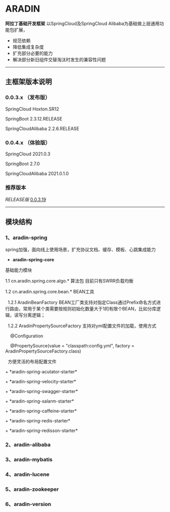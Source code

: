 # ARADIN
**阿拉丁基础开发框架**
以SpringCloud及SpringCloud Alibaba为基础做上层通用功能包扩展，  
  * 规范依赖
  * 降低集成复杂度    
  * 扩充部分必要的能力     
  * 解决部分新旧组件交替淘汰时发生的兼容性问题

***
## 主框架版本说明
### 0.0.3.x （发布版）
<p>SpringCloud Hoxton.SR12</p>
<p>SpringBoot 2.3.12.RELEASE</p>
<p>SpringCloudAlibaba 2.2.6.RELEASE</p>

### 0.0.4.x （体验版）
<p>SpringCloud 2021.0.3</p>
<p>SpringBoot 2.7.0</p>
<p>SpringCloudAlibaba 2021.0.1.0</p>

### 推荐版本
*RELEASE版* <a href="https://mvnrepository.com/artifact/cn.aradin">0.0.3.19</a>
***
## 模块结构
### 1、aradin-spring
spring加强，面向线上使用场景，扩充协议文档、缓存、模板、心跳集成能力
+ **aradin-spring-core**
<p>基础能力模块</p>
<p>1.1 cn.aradin.spring.core.algo.* 算法包   目前只有SWRR负载均衡</p>
<p>1.2 cn.aradin.spring.core.bean.* BEAN工具  
<p>&nbsp;&nbsp;1.2.1 AradinBeanFactory BEAN工厂类支持对指定Class通过Prefix命名方式进行路由，常用于某个类需要按规则初始化数量大于1的有限个BEAN，比如分库逻辑，读写分离逻辑；</p>
<p>&nbsp;&nbsp;1.2.2 AradinPropertySourceFactory 支持对yml配置文件的加载，使用方式 </p>
<p>&nbsp;&nbsp;&nbsp;&nbsp;@Configuration</p>
<p>&nbsp;&nbsp;&nbsp;&nbsp;@PropertySource(value = "classpath:config.yml", factory = AradinPropertySourceFactory.class)</p>
<p>&nbsp;&nbsp;方便灵活的布局配置文件</p>
<p></p>
+ *aradin-spring-acutator-starter*
<p></p>
+ *aradin-spring-velocity-starter*
<p></p>
+ *aradin-spring-swagger-starter*
<p></p>
+ *aradin-spring-salarm-starter*
<p></p>
+ *aradin-spring-caffeine-starter*
<p></p>
+ *aradin-spring-redis-starter*
<p></p>
+ *aradin-spring-redisson-starter*
<p></p>

### 2、aradin-alibaba


### 3、aradin-mybatis


### 4、aradin-lucene


### 5、aradin-zookeeper


### 6、aradin-version

